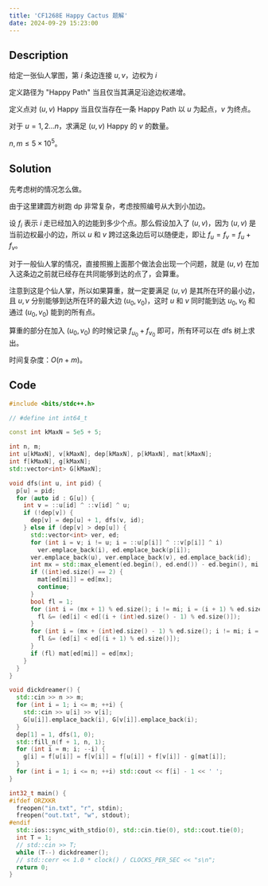 ```yaml
---
title: 'CF1268E Happy Cactus 题解'
date: 2024-09-29 15:23:00
---
```


## Description

给定一张仙人掌图，第 $i$ 条边连接 $u,v$，边权为 $i$

定义路径为 "Happy Path" 当且仅当其满足沿途边权递增。

定义点对 $(u,v)$ Happy 当且仅当存在一条 Happy Path 以 $u$ 为起点，$v$ 为终点。

对于 $u=1,2...n$，求满足 $(u,v)$ Happy 的 $v$ 的数量。

$n,m\le 5\times 10^5$。

## Solution

先考虑树的情况怎么做。

由于这里建圆方树跑 dp 非常复杂，考虑按照编号从大到小加边。

设 $f_i$ 表示 $i$ 走已经加入的边能到多少个点。那么假设加入了 $(u,v)$，因为 $(u,v)$ 是当前边权最小的边，所以 $u$ 和 $v$ 跨过这条边后可以随便走，即让 $f_u=f_v=f_u+f_v$。

对于一般仙人掌的情况，直接照搬上面那个做法会出现一个问题，就是 $(u,v)$ 在加入这条边之前就已经存在共同能够到达的点了，会算重。

注意到这是个仙人掌，所以如果算重，就一定要满足 $(u,v)$ 是其所在环的最小边，且 $u,v$ 分别能够到达所在环的最大边 $(u_0,v_0)$，这时 $u$ 和 $v$ 同时能到达 $u_0,v_0$ 和通过 $(u_0,v_0)$ 能到的所有点。

算重的部分在加入 $(u_0,v_0)$ 的时候记录 $f_{u_0}+f_{v_0}$ 即可，所有环可以在 dfs 树上求出。

时间复杂度：$O(n+m)$。

## Code

```cpp
#include <bits/stdc++.h>

// #define int int64_t

const int kMaxN = 5e5 + 5;

int n, m;
int u[kMaxN], v[kMaxN], dep[kMaxN], p[kMaxN], mat[kMaxN];
int f[kMaxN], g[kMaxN];
std::vector<int> G[kMaxN];

void dfs(int u, int pid) {
  p[u] = pid;
  for (auto id : G[u]) {
    int v = ::u[id] ^ ::v[id] ^ u;
    if (!dep[v]) {
      dep[v] = dep[u] + 1, dfs(v, id);
    } else if (dep[v] > dep[u]) {
      std::vector<int> ver, ed;
      for (int i = v; i != u; i = ::u[p[i]] ^ ::v[p[i]] ^ i)
        ver.emplace_back(i), ed.emplace_back(p[i]);
      ver.emplace_back(u), ver.emplace_back(v), ed.emplace_back(id);
      int mx = std::max_element(ed.begin(), ed.end()) - ed.begin(), mi = std::min_element(ed.begin(), ed.end()) - ed.begin();
      if ((int)ed.size() == 2) {
        mat[ed[mi]] = ed[mx];
        continue;
      }
      bool fl = 1;
      for (int i = (mx + 1) % ed.size(); i != mi; i = (i + 1) % ed.size()) {
        fl &= (ed[i] < ed[(i + (int)ed.size() - 1) % ed.size()]);
      }
      for (int i = (mx + (int)ed.size() - 1) % ed.size(); i != mi; i = (i + (int)ed.size() - 1) % ed.size()) {
        fl &= (ed[i] < ed[(i + 1) % ed.size()]);
      }
      if (fl) mat[ed[mi]] = ed[mx];
    }
  }
}

void dickdreamer() {
  std::cin >> n >> m;
  for (int i = 1; i <= m; ++i) {
    std::cin >> u[i] >> v[i];
    G[u[i]].emplace_back(i), G[v[i]].emplace_back(i);
  }
  dep[1] = 1, dfs(1, 0);
  std::fill_n(f + 1, n, 1);
  for (int i = m; i; --i) {
    g[i] = f[u[i]] = f[v[i]] = f[u[i]] + f[v[i]] - g[mat[i]];
  }
  for (int i = 1; i <= n; ++i) std::cout << f[i] - 1 << ' ';
}

int32_t main() {
#ifdef ORZXKR
  freopen("in.txt", "r", stdin);
  freopen("out.txt", "w", stdout);
#endif
  std::ios::sync_with_stdio(0), std::cin.tie(0), std::cout.tie(0);
  int T = 1;
  // std::cin >> T;
  while (T--) dickdreamer();
  // std::cerr << 1.0 * clock() / CLOCKS_PER_SEC << "s\n";
  return 0;
}
```